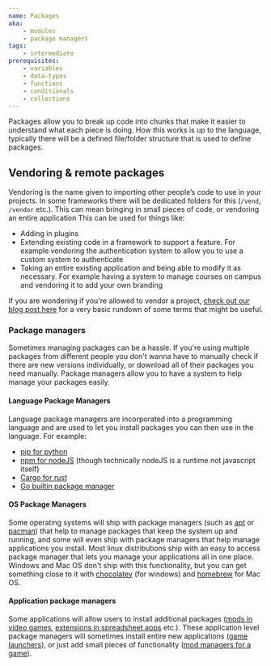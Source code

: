 ```yaml
---
name: Packages
aka:
    - modules
    - package managers
tags:
    - intermediate
prerequisites:
    - variables
    - data-types
    - functions
    - conditionals
    - collections
---
```


Packages allow you to break up code into chunks that make it easier to understand what each piece is doing. How this works is up to the language, typically there will be a defined file/folder structure that is used to define packages.

## Vendoring & remote packages

Vendoring is the name given to importing other people’s code to use in your projects. In some frameworks there will be dedicated folders for this (`/vend`, `/vendor` etc.). This can mean bringing in small pieces of code, or vendoring an entire application This can be used for things like:

- Adding in plugins
- Extending existing code in a framework to support a feature. For example vendoring the authentication system to allow you to use a custom system to authenticate
- Taking an entire existing application and being able to modify it as necessary. For example having a system to manage courses on campus and vendoring it to add your own branding

If you are wondering if you're allowed to vendor a project, [check out our blog post here](https://schulichignite.com/blog/stealing-like-a-developer/) for a very basic rundown of some terms that might be useful. 

### Package managers

Sometimes managing packages can be a hassle. If you're using multiple packages from different people you don't wanna have to manually check if there are new versions individually, or download all of their packages you need manually. Package managers allow you to have a system to help manage your packages easily. 

#### Language Package Managers

Language package managers are incorporated into a programming language and are used to let you install packages you can then use in the language. For example:

- [pip for python](https://www.w3schools.com/python/python_pip.asp)
- [npm for nodeJS](https://docs.npmjs.com/cli/v9) (though technically nodeJS is a runtime not javascript itself)
- [Cargo for rust](https://doc.rust-lang.org/cargo/)
- [Go builtin package manager](https://go.dev/doc/modules/managing-dependencies)

#### OS Package Managers

Some operating systems will ship with package managers (such as [apt](https://en.wikipedia.org/wiki/APT_(software)) or [pacman](https://wiki.archlinux.org/title/pacman)) that help to manage packages that keep the system up and running, and some will even ship with package managers that help manage applications you install. Most linux distributions ship with an easy to access package manager that lets you manage your applications all in one place. Windows and Mac OS don't ship with this functionality, but you can get something close to it with [chocolatey](https://chocolatey.org/) (for windows) and [homebrew](https://brew.sh/) for Mac OS.

#### Application package managers

Some applications will allow users to install additional packages ([mods in video games](https://www.nexusmods.com/about/vortex/), [extensions in spreadsheet apps](https://learn.microsoft.com/en-us/office/dev/add-ins/excel/excel-add-ins-overview) etc.). These application level package managers will sometimes install entire new applications ([game launchers](https://store.epicgames.com/en-US/download)), or just add small pieces of functionality ([mod managers for a game](https://download.curseforge.com/)).

